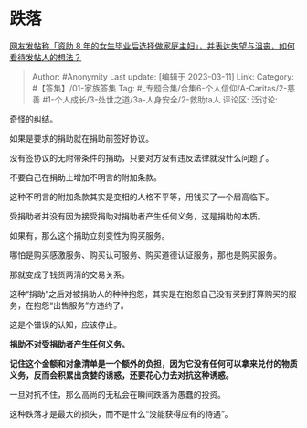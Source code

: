 # 跌落
[网友发帖称「资助 8 年的女生毕业后选择做家庭主妇」，并表达失望与沮丧，如何看待发帖人的想法？](https://www.zhihu.com/question/587886963/answer/2931548568)

> Author: #Anonymity
> Last update: [编辑于 2023-03-11]
> Link:
> Category: #【答集】/01-家族答集
> Tag: #_专题合集/合集6-个人信仰/A-Caritas/2-慈善 #1-个人成长/3-处世之道/3a-人身安全/2-救助ta人
> 评论区:
> 泛讨论:

奇怪的纠结。

如果是要求的捐助就在捐助前签好协议。

没有签协议的无附带条件的捐助，只要对方没有违反法律就没什么问题了。

不要自己在捐助上增加不明言的附加条款。

这种不明言的附加条款其实是变相的人格不平等，用钱买了一个居高临下。

受捐助者并没有因为接受捐助对捐助者产生任何义务，这是捐助的本质。

如果有，那么这个捐助立刻变性为购买服务。

哪怕是购买感激服务、购买认可服务、购买道德认证服务，那也是购买服务。

那就变成了钱货两清的交易关系。

这种“捐助”之后对被捐助人的种种抱怨，其实是在抱怨自己没有买到打算购买的服务，在抱怨“出售服务”方违约了。

这是个错误的认知，应该停止。

**捐助不对受捐助者产生任何义务。**

**记住这个金额和对象清单是一个额外的负担，因为它没有任何可以拿来兑付的物质义务，反而会积累出贪婪的诱惑，还要花心力去对抗这种诱惑。**

一旦对抗不住，那么高尚的无私会在瞬间跌落为愚蠢的投资。

这种跌落才是最大的损失，而不是什么“没能获得应有的待遇”。
